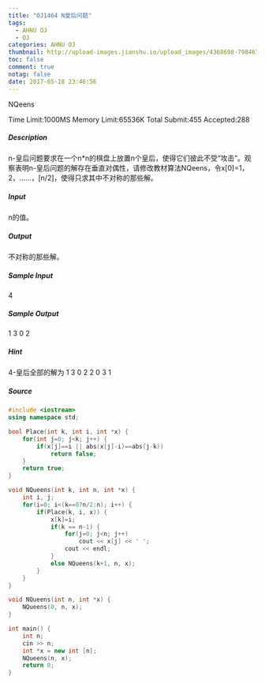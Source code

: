 ```yaml
---
title: "OJ1464 N皇后问题"
tags:
  - AHNU OJ
  - OJ
categories: AHNU OJ
thumbnail: http://upload-images.jianshu.io/upload_images/4368698-798467a9d8e45280.png?imageMogr2/auto-orient/strip%7CimageView2/2/w/1240
toc: false
comment: true
notag: false
date: 2017-05-18 23:46:56
---
```


NQeens

Time Limit:1000MS  Memory Limit:65536K
Total Submit:455 Accepted:288

##### Description

n-皇后问题要求在一个n*n的棋盘上放置n个皇后，使得它们彼此不受“攻击”。观察表明n-皇后问题的解存在垂直对偶性，请修改教材算法NQeens，令x[0]=1，2，……，[n/2]，使得只求其中不对称的那些解。

##### Input

n的值。

##### Output

不对称的那些解。

##### Sample Input

4

##### Sample Output

1 3 0 2

##### Hint

4-皇后全部的解为 
1 3 0 2 
2 0 3 1

##### Source

```cpp
#include <iostream>
using namespace std;

bool Place(int k, int i, int *x) {
	for(int j=0; j<k; j++) {
		if(x[j]==i || abs(x[j]-i)==abs(j-k))
			return false;
	}
	return true;
}

void NQueens(int k, int n, int *x) {
	int i, j;
	for(i=0; i<(k==0?n/2:n); i++) {
		if(Place(k, i, x)) {
			x[k]=i;
			if(k == n-1) {
				for(j=0; j<n; j++)
					cout << x[j] << ' ';
				cout << endl;
			}
			else NQueens(k+1, n, x);
		}
	}
}

void NQueens(int n, int *x) {
	NQueens(0, n, x);
}

int main() {
	int n;
	cin >> n;
	int *x = new int [n];
	NQueens(n, x);
	return 0;
}
```